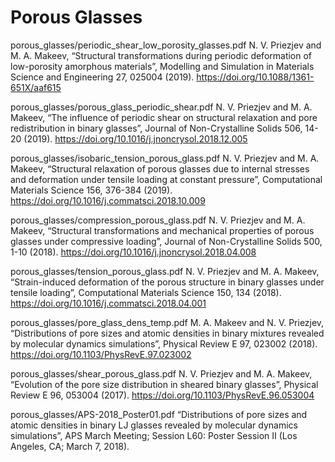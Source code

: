 # Porous Glasses

porous_glasses/periodic_shear_low_porosity_glasses.pdf
N. V. Priezjev and M. A. Makeev, “Structural transformations during periodic deformation of low-porosity amorphous materials”, Modelling and Simulation in Materials Science and Engineering 27, 025004 (2019). https://doi.org/10.1088/1361-651X/aaf615

porous_glasses/porous_glass_periodic_shear.pdf
N. V. Priezjev and M. A. Makeev, “The influence of periodic shear on structural relaxation and pore redistribution in binary glasses”, Journal of Non-Crystalline Solids 506, 14-20 (2019). https://doi.org/10.1016/j.jnoncrysol.2018.12.005

porous_glasses/isobaric_tension_porous_glass.pdf
N. V. Priezjev and M. A. Makeev, “Structural relaxation of porous glasses due to internal stresses and deformation under tensile loading at constant pressure”, Computational Materials Science 156, 376-384 (2019). https://doi.org/10.1016/j.commatsci.2018.10.009

porous_glasses/compression_porous_glass.pdf
N. V. Priezjev and M. A. Makeev, “Structural transformations and mechanical properties of porous glasses under compressive loading”, Journal of Non-Crystalline Solids 500, 1-10 (2018). https://doi.org/10.1016/j.jnoncrysol.2018.04.008

porous_glasses/tension_porous_glass.pdf
N. V. Priezjev and M. A. Makeev, “Strain-induced deformation of the porous structure in binary glasses under tensile loading”, Computational Materials Science 150, 134 (2018). https://doi.org/10.1016/j.commatsci.2018.04.001

porous_glasses/pore_glass_dens_temp.pdf
M. A. Makeev and N. V. Priezjev, “Distributions of pore sizes and atomic densities in binary mixtures revealed by molecular dynamics simulations”, Physical Review E 97, 023002 (2018). https://doi.org/10.1103/PhysRevE.97.023002

porous_glasses/shear_porous_glass.pdf
N. V. Priezjev and M. A. Makeev, “Evolution of the pore size distribution in sheared binary glasses”, Physical Review E 96, 053004 (2017). https://doi.org/10.1103/PhysRevE.96.053004

porous_glasses/APS-2018_Poster01.pdf
“Distributions of pore sizes and atomic densities in binary LJ glasses revealed by molecular dynamics simulations”, APS March Meeting; Session L60: Poster Session II (Los Angeles, CA; March 7, 2018).



